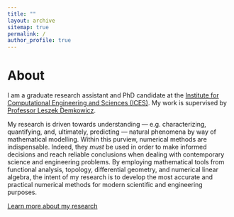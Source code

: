 ```yaml
---
title: ""
layout: archive
sitemap: true
permalink: /
author_profile: true
---
```


<!-- <img src="/assets/images/BigBend2.png" width="340px" alt="Brendan Keith" align="right" /> -->

# About

I am a graduate research assistant and PhD candidate at the [Institute for Computational Engineering and Sciences (ICES)](https://www.ices.utexas.edu/).
My work is supervised by [Professor Leszek Demkowicz](http://users.ices.utexas.edu/~leszek/). <br>

My research is driven towards understanding — e.g. characterizing, quantifying, and, ultimately, predicting — natural phenomena by way of mathematical modelling.
Within this purview, numerical methods are indispensable.
Indeed, they <em>must</em> be used in order to make informed decisions and reach reliable conclusions when dealing with contemporary science and engineering problems.
By employing mathematical tools from functional analysis, topology, differential geometry, and numerical linear algebra, the intent of my research is to develop the most accurate and practical numerical methods for modern scientific and engineering purposes.

[Learn more about my research](/research/)
